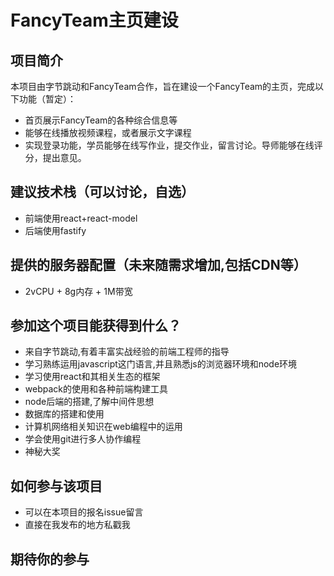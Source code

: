 # FancyTeam主页建设

## 项目简介

本项目由字节跳动和FancyTeam合作，旨在建设一个FancyTeam的主页，完成以下功能（暂定）：

 - 首页展示FancyTeam的各种综合信息等
 - 能够在线播放视频课程，或者展示文字课程
 - 实现登录功能，学员能够在线写作业，提交作业，留言讨论。导师能够在线评分，提出意见。

## 建议技术栈（可以讨论，自选）

 - 前端使用react+react-model
 - 后端使用fastify

## 提供的服务器配置（未来随需求增加,包括CDN等）

 - 2vCPU + 8g内存 + 1M带宽 

## 参加这个项目能获得到什么？

 - 来自字节跳动,有着丰富实战经验的前端工程师的指导
 - 学习熟练运用javascript这门语言,并且熟悉js的浏览器环境和node环境
 - 学习使用react和其相关生态的框架
 - webpack的使用和各种前端构建工具
 - node后端的搭建,了解中间件思想
 - 数据库的搭建和使用
 - 计算机网络相关知识在web编程中的运用
 - 学会使用git进行多人协作编程
 - 神秘大奖

## 如何参与该项目

 - 可以在本项目的报名issue留言
 - 直接在我发布的地方私戳我

## 期待你的参与

